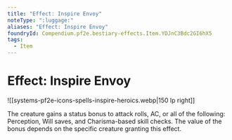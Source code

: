 ```yaml
---
title: "Effect: Inspire Envoy"
noteType: ":luggage:"
aliases: "Effect: Inspire Envoy"
foundryId: Compendium.pf2e.bestiary-effects.Item.YDJnC3Bdc2GI6hX5
tags:
  - Item
---
```


# Effect: Inspire Envoy
![[systems-pf2e-icons-spells-inspire-heroics.webp|150 lp right]]

The creature gains a status bonus to attack rolls, AC, or all of the following: Perception, Will saves, and Charisma-based skill checks. The value of the bonus depends on the specific creature granting this effect.
